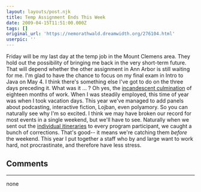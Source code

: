 ```yaml
---
layout: layouts/post.njk
title: Temp Assignment Ends This Week
date: 2009-04-15T11:51:00.000Z
tags: []
original_url: 'https://nemorathwald.dreamwidth.org/276104.html'
userpic: ''
---
```

Friday will be my last day at the temp job in the Mount Clemens area. They hold out the possibility of bringing me back in the very short-term future. That will depend whether the other assignment in Ann Arbor is still waiting for me. I'm glad to have the chance to focus on my final exam in Intro to Java on May 4. I think there's something else I've got to do on the three days preceding it. What was it ... ? Oh yes, the [incandescent culmination](http://penguicon.org/whatisit.php) of eighteen months of work. When I was steadily employed, this time of year was when I took vacation days. This year we've managed to add panels about podcasting, interactive fiction, Lojban, even polyamory. So you can naturally see why I'm so excited. I think we may have broken our record for most events in a single weekend, but we'll have to see. Naturally when we sent out the [individual itineraries](http://penguicon.dabbledb.com/publish/penguicon2009schedule/09db092d-9d3a-4ef3-bdaf-747595751345/eventsbyparticipant.html?embed=true) to every program participant, we caught a bunch of corrections. That's good-- it means we're catching them _before_ the weekend. This year I put together a staff who by and large want to work hard, not procrastinate, and therefore have less stress.

## Comments

---

none
